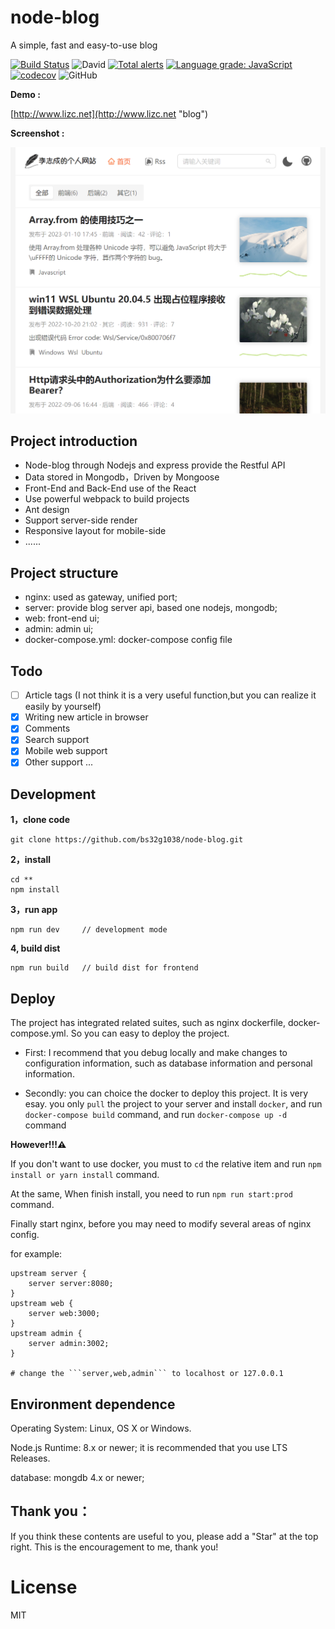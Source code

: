 # node-blog

A simple, fast and easy-to-use blog

[![Build Status](https://travis-ci.org/bs32g1038/node-blog.svg?branch=master)](https://travis-ci.org/bs32g1038/node-blog) ![David](https://img.shields.io/badge/dependencies-up%20to%20date-brightgreen.svg) [![Total alerts](https://img.shields.io/lgtm/alerts/g/bs32g1038/node-blog.svg?logo=lgtm&logoWidth=18)](https://lgtm.com/projects/g/bs32g1038/node-blog/alerts/) [![Language grade: JavaScript](https://img.shields.io/lgtm/grade/javascript/g/bs32g1038/node-blog.svg?logo=lgtm&logoWidth=18)](https://lgtm.com/projects/g/bs32g1038/node-blog/context:javascript) 
[![codecov](https://codecov.io/gh/bs32g1038/node-blog/branch/master/graph/badge.svg)](https://codecov.io/gh/bs32g1038/node-blog) ![GitHub](https://img.shields.io/github/license/bs32g1038/node-blog.svg)

**Demo :**

[http://www.lizc.net](http://www.lizc.net "blog")

**Screenshot :**

![screenshot-home](https://github.com/bs32g1038/node-blog/blob/master/docs/images/home.png?raw=true)


## Project introduction

* Node-blog through Nodejs and express provide the Restful API
* Data stored in Mongodb，Driven by Mongoose
* Front-End and Back-End use of the React
* Use powerful webpack to build projects
* Ant design
* Support server-side render
* Responsive layout for mobile-side
* ......

## Project structure

* nginx: used as gateway, unified port;
* server: provide blog server api, based one nodejs, mongodb;
* web: front-end ui;
* admin: admin ui;
* docker-compose.yml: docker-compose config file

## Todo
- [ ] Article tags (I not  think it is a very useful function,but you can realize it easily by yourself) 
- [x] Writing new article in browser
- [x] Comments
- [x] Search support
- [x] Mobile web support
- [x] Other support ...

## Development

**1，clone code**
```
git clone https://github.com/bs32g1038/node-blog.git
```

**2，install**
```
cd **
npm install
```

**3，run app**
```
npm run dev     // development mode
```

**4, build dist**
```
npm run build   // build dist for frontend
```

## Deploy

The project has integrated related suites, such as nginx dockerfile, docker-compose.yml. So you can easy to deploy the project.

* First: I recommend that you debug locally and make changes to configuration information, such as database information and personal information.

* Secondly: you can choice the docker to deploy this project. It is very esay. you only ```pull``` the project to your server and install ```docker```, and run ```docker-compose build``` command, and run ```docker-compose up -d``` command

**However!!!⚠**

If you don't want to use docker, you must to ```cd``` the relative item and run ```npm install or yarn install``` command.

At the same, When finish install, you need to run ```npm run start:prod``` command.

Finally start nginx, before you may need to modify several areas of nginx config.

for example:

```nginx
upstream server {
    server server:8080;
}
upstream web {
    server web:3000;
}
upstream admin {
    server admin:3002;
}

# change the ```server,web,admin``` to localhost or 127.0.0.1
```

## Environment dependence

Operating System: Linux, OS X or Windows.

Node.js Runtime: 8.x or newer; it is recommended that you use LTS Releases.

database: mongdb 4.x or newer;

## Thank you：

If you think these contents are useful to you, please add a "Star" at the top right. This is the encouragement to me, thank you!

# License
MIT